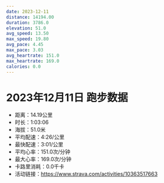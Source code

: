 ```yaml
---
date: 2023-12-11
distance: 14194.00
duration: 3786.0
elevation: 51.0
avg_speed: 13.50
max_speed: 19.80
avg_pace: 4.45
max_pace: 3.03
avg_heartrate: 151.0
max_heartrate: 169.0
calories: 0.0
---
```


# 2023年12月11日 跑步数据

- 距离：14.19公里
- 时长：1:03:06
- 海拔：51.0米
- 平均配速：4:26/公里
- 最快配速：3:01/公里
- 平均心率：151.0次/分钟
- 最大心率：169.0次/分钟
- 卡路里消耗：0.0千卡
- 活动链接：https://www.strava.com/activities/10363517663
